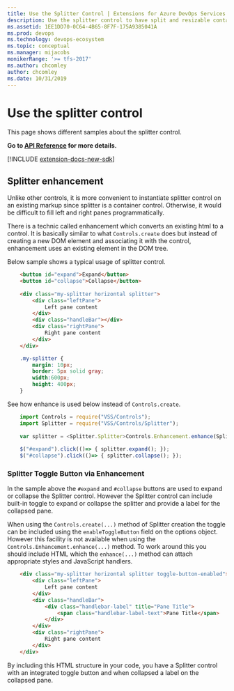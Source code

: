```yaml
---
title: Use the Splitter Control | Extensions for Azure DevOps Services
description: Use the splitter control to have split and resizable containers for other controls.
ms.assetid: 1EE1DD70-0C64-4B65-8F7F-175A9385041A
ms.prod: devops
ms.technology: devops-ecosystem
ms.topic: conceptual
ms.manager: mijacobs
monikerRange: '>= tfs-2017'
ms.author: chcomley
author: chcomley
ms.date: 10/31/2019
---
```


# Use the splitter control

This page shows different samples about the splitter control.

**Go to [API Reference](../../reference/client/controls/splitter.md) for more details.**

[!INCLUDE [extension-docs-new-sdk](../../../includes/extension-docs-new-sdk.md)]

<a name="basic"></a>

## Splitter enhancement

Unlike other controls, it is more convenient to instantiate splitter control on an existing markup since splitter is a container control. Otherwise, it would be difficult to fill left and right panes programmatically.
 
There is a technic called enhancement which converts an existing html to a control. It is basically similar to what `Controls.create` does but instead of creating a new DOM element and associating it with the control, enhancement uses an existing element in the DOM tree.

Below sample shows a typical usage of splitter control.

``` html
	<button id="expand">Expand</button>
	<button id="collapse">Collapse</button>
	
	<div class="my-splitter horizontal splitter">
		<div class="leftPane">
			Left pane content
		</div>
		<div class="handleBar"></div>
		<div class="rightPane">
			Right pane content
		</div>
	</div>
```

``` css
	.my-splitter {
		margin: 10px;
		border: 5px solid gray;
		width:600px;
		height: 400px;	
	}
```

See how enhance is used below instead of `Controls.create`.
``` javascript
	import Controls = require("VSS/Controls");
	import Splitter = require("VSS/Controls/Splitter");
	
	var splitter = <Splitter.Splitter>Controls.Enhancement.enhance(Splitter.Splitter, $(".my-splitter"));
	
	$("#expand").click(()=> { splitter.expand(); });
	$("#collapse").click(()=> { splitter.collapse(); });
```

### Splitter Toggle Button via Enhancement

In the sample above the ```#expand``` and ```#collapse``` buttons are used to expand or collapse the Splitter control. However the Splitter control can include built-in toggle to expand or collapse the splitter and provide a label for the collapsed pane.

When using the ```Controls.create(...)``` method of Splitter creation the toggle can be included using the ```enableToggleButton``` field on the options object. However this facility is not available when using the ```Controls.Enhancement.enhance(...)``` method. To work around this you should include HTML which the ```enhance(...)``` method can attach appropriate styles and JavaScript handlers.

```html
    <div class="my-splitter horizontal splitter toggle-button-enabled">
		<div class="leftPane">
			Left pane content
		</div>
		<div class="handleBar">
            <div class="handlebar-label" title="Pane Title">
                <span class="handlebar-label-text">Pane Title</span>
            </div>
        </div>
		<div class="rightPane">
			Right pane content
		</div>
	</div>
```

By including this HTML structure in your code, you have a Splitter control with an integrated toggle button and when collapsed a label on the collapsed pane.
